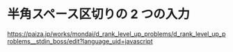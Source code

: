 # 半角スペース区切りの 2 つの入力 
https://paiza.jp/works/mondai/d_rank_level_up_problems/d_rank_level_up_problems__stdin_boss/edit?language_uid=javascript
